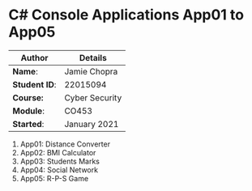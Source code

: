 # C# Console Applications App01 to App05
| Author | Details |
| ---- | ---- |
**Name**: | Jamie Chopra  |
**Student ID**: | 22015094 |
**Course:** | Cyber Security |
**Module**: | CO453     |
**Started**: | January 2021 |    

1. App01: Distance Converter
2. App02: BMI Calculator
3. App03: Students Marks
4. App04: Social Network
5. App05: R-P-S Game
